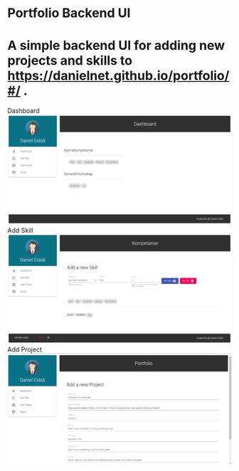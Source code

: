 # Portfolio Backend UI
# A simple backend UI for adding new projects and skills to https://danielnet.github.io/portfolio/#/ .
Dashboard
<br>
![Game Of Life Screenshot](/Dashboard.png?raw=true "Optional Title")
Add Skill
<br>
![Screenshot](/Add_Skill.png?raw=true "Add Skill Screenshot")
<br>
Add Project
<br>
![Screenshot](/Add_Project.png?raw=true "Add Project Screenshot")

